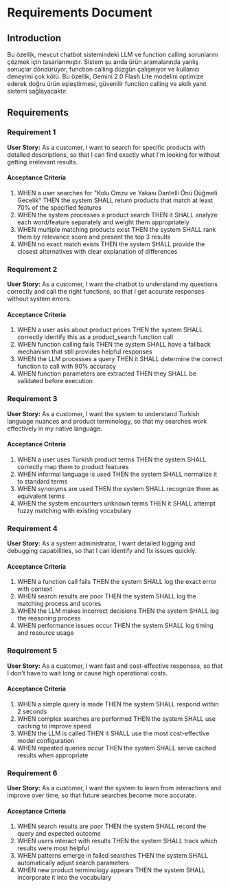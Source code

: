 # Requirements Document

## Introduction

Bu özellik, mevcut chatbot sistemindeki LLM ve function calling sorunlarını çözmek için tasarlanmıştır. Sistem şu anda ürün aramalarında yanlış sonuçlar döndürüyor, function calling düzgün çalışmıyor ve kullanıcı deneyimi çok kötü. Bu özellik, Gemini 2.0 Flash Lite modelini optimize ederek doğru ürün eşleştirmesi, güvenilir function calling ve akıllı yanıt sistemi sağlayacaktır.

## Requirements

### Requirement 1

**User Story:** As a customer, I want to search for specific products with detailed descriptions, so that I can find exactly what I'm looking for without getting irrelevant results.

#### Acceptance Criteria

1. WHEN a user searches for "Kolu Omzu ve Yakası Dantelli Önü Düğmeli Gecelik" THEN the system SHALL return products that match at least 70% of the specified features
2. WHEN the system processes a product search THEN it SHALL analyze each word/feature separately and weight them appropriately
3. WHEN multiple matching products exist THEN the system SHALL rank them by relevance score and present the top 3 results
4. WHEN no exact match exists THEN the system SHALL provide the closest alternatives with clear explanation of differences

### Requirement 2

**User Story:** As a customer, I want the chatbot to understand my questions correctly and call the right functions, so that I get accurate responses without system errors.

#### Acceptance Criteria

1. WHEN a user asks about product prices THEN the system SHALL correctly identify this as a product_search function call
2. WHEN function calling fails THEN the system SHALL have a fallback mechanism that still provides helpful responses
3. WHEN the LLM processes a query THEN it SHALL determine the correct function to call with 90% accuracy
4. WHEN function parameters are extracted THEN they SHALL be validated before execution

### Requirement 3

**User Story:** As a customer, I want the system to understand Turkish language nuances and product terminology, so that my searches work effectively in my native language.

#### Acceptance Criteria

1. WHEN a user uses Turkish product terms THEN the system SHALL correctly map them to product features
2. WHEN informal language is used THEN the system SHALL normalize it to standard terms
3. WHEN synonyms are used THEN the system SHALL recognize them as equivalent terms
4. WHEN the system encounters unknown terms THEN it SHALL attempt fuzzy matching with existing vocabulary

### Requirement 4

**User Story:** As a system administrator, I want detailed logging and debugging capabilities, so that I can identify and fix issues quickly.

#### Acceptance Criteria

1. WHEN a function call fails THEN the system SHALL log the exact error with context
2. WHEN search results are poor THEN the system SHALL log the matching process and scores
3. WHEN the LLM makes incorrect decisions THEN the system SHALL log the reasoning process
4. WHEN performance issues occur THEN the system SHALL log timing and resource usage

### Requirement 5

**User Story:** As a customer, I want fast and cost-effective responses, so that I don't have to wait long or cause high operational costs.

#### Acceptance Criteria

1. WHEN a simple query is made THEN the system SHALL respond within 2 seconds
2. WHEN complex searches are performed THEN the system SHALL use caching to improve speed
3. WHEN the LLM is called THEN it SHALL use the most cost-effective model configuration
4. WHEN repeated queries occur THEN the system SHALL serve cached results when appropriate

### Requirement 6

**User Story:** As a customer, I want the system to learn from interactions and improve over time, so that future searches become more accurate.

#### Acceptance Criteria

1. WHEN search results are poor THEN the system SHALL record the query and expected outcome
2. WHEN users interact with results THEN the system SHALL track which results were most helpful
3. WHEN patterns emerge in failed searches THEN the system SHALL automatically adjust search parameters
4. WHEN new product terminology appears THEN the system SHALL incorporate it into the vocabulary